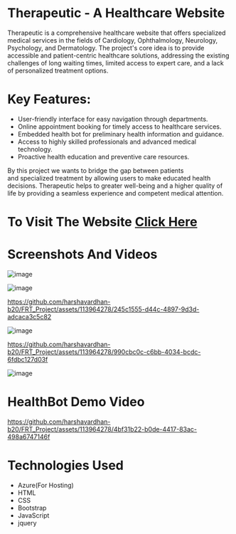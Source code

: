 # Therapeutic - A Healthcare Website

Therapeutic is a comprehensive healthcare website that offers specialized medical services in the fields of Cardiology, Ophthalmology, Neurology, Psychology, and Dermatology. The project's core idea is to provide accessible and patient-centric healthcare solutions, addressing the existing challenges of long waiting times, limited access to expert care, and a lack of personalized treatment options.

# Key Features:

* User-friendly interface for easy navigation through departments.
* Online appointment booking for timely access to healthcare services.
* Embedded health bot for preliminary health information and guidance.
* Access to highly skilled professionals and advanced medical technology.
* Proactive health education and preventive care resources.

 By this project we wants to bridge the gap between patients and specialized treatment by allowing users to make educated health decisions. Therapeutic helps to greater well-being and a higher quality of life by providing a seamless experience and competent medical attention.

# To Visit The Website  [Click Here](https://harshavardhan-b20.github.io/FRT_Project/)



# Screenshots And Videos

![image](https://github.com/harshavardhan-b20/FRT_Project/assets/113964278/1d214462-1acf-45b1-af67-8fd30cbf2880)

![image](https://github.com/harshavardhan-b20/FRT_Project/assets/113964278/7d3f56ae-7f91-4314-a4aa-e712bc760679)

https://github.com/harshavardhan-b20/FRT_Project/assets/113964278/245c1555-d44c-4897-9d3d-adcaca3c5c82

![image](https://github.com/harshavardhan-b20/FRT_Project/assets/113964278/aa2013b8-c82c-41fc-96bf-bbe16dbb1e8b)

https://github.com/harshavardhan-b20/FRT_Project/assets/113964278/990cbc0c-c6bb-4034-bcdc-6fdbc127d03f

![image](https://github.com/harshavardhan-b20/FRT_Project/assets/113964278/8d2535c7-427d-444e-925d-8816a4ceceed)

# HealthBot Demo Video

https://github.com/harshavardhan-b20/FRT_Project/assets/113964278/4bf31b22-b0de-4417-83ac-498a6747146f

# Technologies Used
- Azure(For Hosting)
- HTML
- CSS
- Bootstrap
- JavaScript
- jquery







